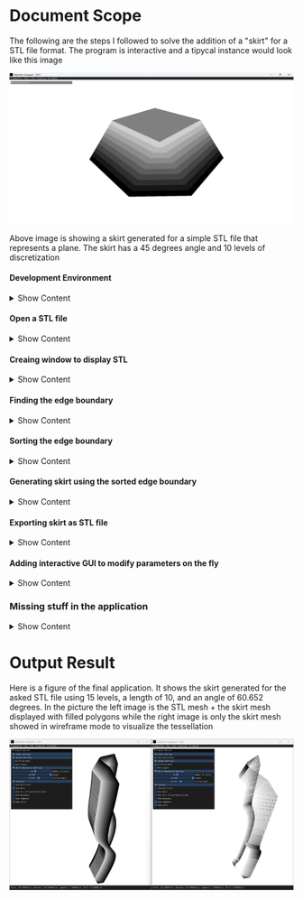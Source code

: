 # Document Scope
The following are the steps I followed to solve the addition of a "skirt" for a STL file format. The program is interactive and a tipycal instance would look like this image
<p align="center"><img src="./OutputImages/AddSkirtToSTL_vbz8tARRTZ.png"></p>

Above image is showing a skirt generated for a simple STL file that represents a plane. The skirt has a 45 degrees angle and 10 levels of discretization

#### Development Environment
<details><summary>Show Content</summary>
I decided to use the following technologies to do the solution

1. **Microsoft Visual Studio 2019 with C++14 Standard :** To use the Standard Template Library
2. **CMake 3.0 or higher :** To have a crossplatform solution
3. **Open-Asset-Importer -Library (Assimp) :** To import | export a STL file 
4. **GLFW :** To create an OS window
5. **OpenGL Mathematics (GLM) :** To do math with vectors and matrices
6. **Dear ImGui :** To create a Graphical User Interface 
</details>

#### Open a STL file
<details><summary>Show Content</summary>
Initially one should take a look at how the geometry looks. For that you can use any software that is over the internet that supports STL file format (some examples are MeshLab or Blender)

That sounds easy but given that I will have to do things in code let me show you how to use the library Assimp (based https://learnopengl.com/Model-Loading/Model) for the purpose of loading a STL file

I created 2 classes, `Mesh` and `CADModel`. A `Mesh` contains the geometry and connectivity while a `CADModel` is a composition of meshes. Here is how the interface looks for each class
<details><summary> Show Code </summary>

```Cpp
struct Vertex
{
	glm::vec3 position;
	glm::vec3 normal;
};
class Mesh
{
public:
	Mesh(const std::vector<Vertex> &, const std::vector<unsigned int> &);
	const std::vector<unsigned int> & getIndices() const;
	const std::vector<Vertex> & getVertices() const;
private:
	std::vector<unsigned int> indices;
	std::vector<Vertex> vertices;
};
class CADModel
{
public:
	void load(const std::string &);
	const Mesh & getMesh(unsigned int) const;
	unsigned int getNumberOfMeshes() const;
	glm::vec3 getCenter();
	float getScaleFactor();
private:
	Mesh processsMesh(aiMesh *);
	void processNode(aiNode *, const aiScene *);
	std::vector<Mesh> meshes;
	glm::vec3 center;
	float scaleFactor;
};
```
</details>

Notice how the structure `Vertex` has a **position** and a **normal**. Also, the class `CADModel` has the methods `getCenter()` and `getScaleFactor()` which returns `center` and `scaleFactor` variables respectively. Those values are computed at the end of this section.

The `load` method does the work of grabbing the data from our STL file. It returns an object of the type `const aiScene *` that has the description of the part, i.e.

1. How many meshes does the part has
2. For each mesh what is the relation between the vertices and connectivity indices, a.k.a topology

The scene needs to be plug-in with the `processNode()` method which is the one responsible for using `processMesh()` to collect the geometrical information. The implementation for all those methods looks like
<details><summary> Show Code </summary>

```Cpp
inline glm::vec3 AssimpVec3ToglmVec3(const aiVector3D & v)
{
	return glm::vec3(v.x, v.y, v.z);
}
Mesh CADModel::processsMesh(aiMesh * mesh)
{
	std::vector<Vertex> vertices(mesh->mNumVertices);
	for (unsigned int i = 0; i < mesh->mNumVertices; i++)
	{
		Vertex vertex;
		vertex.position = AssimpVec3ToglmVec3(mesh->mVertices[i]);
		vertex.normal = AssimpVec3ToglmVec3(mesh->mNormals[i]);
		vertex.normal = glm::normalize(vertex.normal);
		vertices[i] = vertex;
	}
	size_t numberOfIndices = ((size_t)mesh->mNumFaces * 3);
	std::vector<unsigned int> indices(numberOfIndices);
	for (size_t i = 0; i < mesh->mNumFaces; i++)
	{
		auto face = mesh->mFaces[i];
		auto faceIndex = (3 * i);
		indices[faceIndex + 0] = face.mIndices[0];
		indices[faceIndex + 1] = face.mIndices[1];
		indices[faceIndex + 2] = face.mIndices[2];
	}
	return Mesh(vertices, indices);
}
void CADModel::processNode(aiNode * node, const aiScene * scene)
{
	for (unsigned int i = 0; i < node->mNumMeshes; i++)
	{
		auto mesh = scene->mMeshes[node->mMeshes[i]];
		meshes.push_back(processsMesh(mesh));
	}
	for (unsigned int i = 0; i < node->mNumChildren; i++)
	{
		processNode(node->mChildren[i], scene);
	}
}
void CADModel::load(const std::string & filename)
{
	Assimp::Importer importer;
	auto processingFlags = (aiProcess_JoinIdenticalVertices | aiProcess_Triangulate);
	auto scene = importer.ReadFile(filename.c_str(), processingFlags);
	if (!scene)
	{
		printf("Error loading file %s\n", filename.c_str());
		return;
	}
	meshes.clear();
	processNode(scene->mRootNode, scene);
}
```
</details>

And voila, that will be the code to load an STL file (in practice any other format of a 3D model like OBJ, FBX, etc.). It is worth noticing that

1. When fetching the normal of a vertex we are normalizing it via `glm::normalize()`. For just loading the geometry that is irrelevant but I need those normals to be unit length for a later section so better to do it as soon as possible.
2. The collection of connectivity is supposing to have **triangular face** since it is collecting 3 indices per face. This could be not entirely true but Assimp tries to *protect* such via the flag `aiProcess_Triangulate`. I could also write code there to decide what happens if a face has more than 3 indices (like a quad for example) but that is out of the scope of the task.

Everything good but how do I know the dimensions of the object? Well, a common way to solve such is to find the **axis aligned bounding box**. For such, the implementation is simple, just traverse all vertices and keep the max and min in each direction
<details><summary> Show Code </summary>

```Cpp
void checkMinMaxVertexPosition(const Vertex & vertex, glm::vec3 & min, glm::vec3 & max)
{
	if (vertex.position.x < min.x) min.x = vertex.position.x;
	if (vertex.position.y < min.y) min.y = vertex.position.y;
	if (vertex.position.z < min.z) min.z = vertex.position.z;
	if (vertex.position.x > max.x) max.x = vertex.position.x;
	if (vertex.position.y > max.y) max.y = vertex.position.y;
	if (vertex.position.z > max.z) max.z = vertex.position.z;
}
void CADModel::load(const std::string & filename)
{
	// ... previous code ...
	min = glm::vec3(+std::numeric_limits<float>::infinity());
	max = glm::vec3(-std::numeric_limits<float>::infinity());
	for (auto & mesh : meshes)
	{
		auto & vertices = mesh.getVertices();
		for (auto & vertex : vertices)
		{
			checkMinMaxVertexPosition(vertex, min, max);
		}
	}
	glm::vec3 dimensions = glm::vec3((max.x - min.x), (max.y - min.y), (max.z - min.z));
	scaleFactor = std::max(dimensions.x, std::max(dimensions.y, dimensions.z));
	center = (max + min) * 0.5f;
}
```
</details>

With the `min` and `max` positions I am able to compute `scaleFactor` and `center` variables. The scale factor and center is important since *most likely* the STL has its own coordinate system and in order to display it on screen I have to do some transformations (scale and translation) to be in Normalize Device Coordinates (NDC). The NDC concept and what is behind a graphics pipeline is out of the scope of the task but a good reference is https://learnopengl.com/

Since I still don't have a *graphics output* let me show you the information of previous methods via the console using `printf()`
<p align="center"><img src="./OutputImages/WindowsTerminal_CeaHphSoXv.png"></p>
</details>

#### Creaing window to display STL
<details><summary>Show Content</summary>
I have the STL file now in memory but life is not fun if I don'tsee something on the screen. So let me show you how to render | draw the geometry I just collected into a GLFW window that uses OpenGL.

Given that the task is not to create a full renderer I will be using OpenGL Immediate Mode (a.k.a Old OpenGL or Legacy OpenGL) since it is a bit tedious to create the GPU objects (VAO,VBO) as well the shaders for modern OpenGL. Thus, no fancy lighting in the display that I will be using neither optimization of rendering geometries.
<details><summary> Show Code </summary>

```Cpp
namespace LegacyOpenGL
{
	void renderWorldAxes()
	{
		glLineWidth(3.0f);
		glBegin(GL_LINES);
		glColor3fv(glm::value_ptr(glm::vec3(1.0f, 0.0f, 0.0f)));
		glVertex3fv(glm::value_ptr(glm::vec3(0.0f)));
		glVertex3fv(glm::value_ptr(glm::vec3(1.0f, 0.0f, 0.0f)));
		glColor3fv(glm::value_ptr(glm::vec3(0.0f, 1.0f, 0.0f)));
		glVertex3fv(glm::value_ptr(glm::vec3(0.0f)));
		glVertex3fv(glm::value_ptr(glm::vec3(0.0f, 1.0f, 0.0f)));
		glColor3fv(glm::value_ptr(glm::vec3(0.0f, 0.0f, 1.0f)));
		glVertex3fv(glm::value_ptr(glm::vec3(0.0f)));
		glVertex3fv(glm::value_ptr(glm::vec3(0.0f, 0.0f, 1.0f)));
		glEnd();
		glLineWidth(1.0f);
	}

	void renderMesh(const CADModel & model)
	{
		auto numberOfMeshes = model.getNumberOfMeshes();
		glColor3f(0.5f, 0.5f, 0.5f);
		glBegin(GL_TRIANGLES);
		for (unsigned int n = 0; n < numberOfMeshes; ++n)
		{
			auto & mesh = model.getMesh(n);
			auto & indices = mesh.getIndices();
			auto & vertices = mesh.getVertices();
			for (size_t i = 0; i < indices.size(); i += 3)
			{
				glm::vec3 v0 = vertices[indices[i + 0]].position;
				glm::vec3 v1 = vertices[indices[i + 1]].position;
				glm::vec3 v2 = vertices[indices[i + 2]].position;
				glVertex3fv(glm::value_ptr(v0));
				glVertex3fv(glm::value_ptr(v1));
				glVertex3fv(glm::value_ptr(v2));
			}
		}
		glEnd();
		glLineWidth(1.0f);
		glColor3f(0.0f, 0.0f, 0.0f);
		glBegin(GL_LINES);
		for (unsigned int n = 0; n < numberOfMeshes; ++n)
		{
			auto & mesh = model.getMesh(n);
			auto & indices = mesh.getIndices();
			auto & vertices = mesh.getVertices();
			for (size_t i = 0; i < indices.size(); i += 3)
			{
				glm::vec3 v0 = vertices[indices[i + 0]].position;
				glm::vec3 v1 = vertices[indices[i + 1]].position;
				glm::vec3 v2 = vertices[indices[i + 2]].position;
				glVertex3fv(glm::value_ptr(v0));
				glVertex3fv(glm::value_ptr(v1));
				glVertex3fv(glm::value_ptr(v1));
				glVertex3fv(glm::value_ptr(v2));
				glVertex3fv(glm::value_ptr(v2));
				glVertex3fv(glm::value_ptr(v0));
			}
		}
		glEnd();
		glLineWidth(1.0f);
	}
}
int main(int argc, char ** argv)
{
	glfwInit();
	auto window = glfwCreateWindow(800, 600, "Alejandro Guayaquil - 2023", nullptr, nullptr);
	glfwMakeContextCurrent(window);
	glfwSwapInterval(1);
	glEnable(GL_DEPTH_TEST);
	glClearColor(1.0f, 1.0f, 1.0f, 1.0f);
	while (!glfwWindowShouldClose(window))
	{
		int windowBufferWidth = -1;
		int windowBufferHeight = -1;
		glfwGetFramebufferSize(window, &windowBufferWidth, &windowBufferHeight);
		glClear(GL_COLOR_BUFFER_BIT | GL_DEPTH_BUFFER_BIT);
		glMatrixMode(GL_PROJECTION);
		glLoadIdentity();
		auto aspectRatio = float(windowBufferWidth) / float(windowBufferHeight);
		auto projectionMatrix = glm::perspective(45.0f, aspectRatio, 0.1f, 1000.0f);
		glLoadMatrixf(glm::value_ptr(projectionMatrix));
		glMatrixMode(GL_MODELVIEW);
		auto identityMatrix = glm::mat4(1.0f);
		auto Ry = glm::rotate(identityMatrix, glm::radians(0.0f), glm::vec3(0.0f, 1.0f, 0.0f));
		auto Rx = glm::rotate(identityMatrix, glm::radians(0.0f), glm::vec3(1.0f, 0.0f, 0.0f));
		auto Tx = glm::translate(identityMatrix, glm::vec3(0.0f, 0.0f, +0.0f));
		auto Ty = glm::translate(identityMatrix, glm::vec3(0.0f, 0.0f, +0.0f));
		auto Tz = glm::translate(identityMatrix, glm::vec3(0.0f, 0.0f, -3.0f));
		auto viewMatrix = (Tx * Ty * Tz * Rx * Ry);
		auto modelMatrix = glm::mat4(1.0f);
		auto modelviewMatrix = glm::mat4(1.0f);
		modelMatrix = identityMatrix;
		modelviewMatrix = (viewMatrix * modelMatrix);
		glLoadIdentity();
		glLoadMatrixf(glm::value_ptr(modelviewMatrix));
		LegacyOpenGL::renderWorldAxes();
		auto S = glm::scale(identityMatrix, glm::vec3(1.0f / CADmodel.getScaleFactor()));
		modelMatrix = S;
		modelviewMatrix = (viewMatrix * modelMatrix);
		glLoadIdentity();
		glLoadMatrixf(glm::value_ptr(modelviewMatrix));
		LegacyOpenGL::renderMesh(CADmodel);
		glfwSwapBuffers(window);
		glfwPollEvents();
	}
	glfwDestroyWindow(window);
	glfwTerminate();
}
```
</details>

And thus when I run the code we can finally see a graphical output of the STL file.
<p align="center"><img src="./OutputImages/IktaTK2yeg.png"></p>

It looks about right that the STL part has a larger dimension in the -z component (the world origin coordinate axes are represented in red(x)-green(y)-blue(z)). I added also the display of the axis aligned bounding box but omitted that portion of code in previous snippet.

Notice the following
1. I am fetching the `getScaleFactor()` of the `CADModel` object since I need to rescale the geometry to *fit* in the display window.
2. I am using a common **perspective projection** with 45 degrees of field of view and keeping the aspect ratio not distorted
3. It might seem wasteful the transformations I have for the *view matrix* (`Rx`, `Ry`, `Tx`, `Ty`, `Tz`) but in the final code I added (which is not show in above snippet) a trackball camera view where you can **rotate with the left button mouse, pan with the right button mouse, and zoom in | out with the scroll wheel**

And just as a sanity check I decided to open other STL files to see how such geometries look.
<p align="center"><img src="./OutputImages/34hTjVSKJv.png"></p>

Now I have a setup | graphical output to start creating the skirt of the STL file.
</details>

#### Finding the edge boundary
<details close><summary>Show Content</summary>

From seeing the STL I can see that a solution to create a skirt would be to find the boundary (edges) of a mesh and extend it along the normal at each vertex. So the question for this section is how to find such boundary?

The solution is to think that an **edge is at the boundary if it is only connected to one primitive**. See the following plane example that has 6 edges from which 4 are the boundary and 2 (the diagonals) are sharing a face. All the edges are shown in black and the boundary is shown in purple.

<p align="center"><img src="./OutputImages/RkfkL9Zccv.png"></p>

With that in mind is to first create a structure called `Edge` that will **hold two vertices**. This looks like
<details close><summary>Show Code</summary>

```Cpp
struct Edge
{
	Edge(glm::vec3 v0, glm::vec3 v1, glm::vec3 n0, glm::vec3 n1)
		: v0(v0)
		, v1(v1)
		, n0(n0)
		, n1(n1)
	{

	}
	glm::vec3 v0;
	glm::vec3 v1;
	glm::vec3 n0;
	glm::vec3 n1;
};
```
</details>

With such structure then I traverse the whole mesh geometry creating the edges and collecting them in the hash `std::unordered_map<Edge, bool, HashForEdge, ComparatorForEdge> edges`. The `bool` value in previous hash represents if an edge is at the boundary of the mesh or no.

The `HashForEdge` and `ComparatorForEdge` are the following structures
<details close><summary>Show Code</summary>

```Cpp
struct ComparatorForPoint
{
	bool operator()(const glm::vec3 & lhs, const glm::vec3 & rhs) const
	{
		return ((lhs.x == rhs.x) && (lhs.y == rhs.y) && (lhs.z == rhs.z));
	}
};

inline std::string getStringFromPoint(const glm::vec3 & v)
{
	return 
		std::to_string(v.x) + "_" + 
		std::to_string(v.y) + "_" + 
		std::to_string(v.z); 
}

struct HashForEdge
{
	std::size_t operator()(Edge const & edge) const
	{
		std::string s0 = getStringFromPoint(edge.v0);
		std::string s1 = getStringFromPoint(edge.v1);
		return std::hash<std::string>{}(s0 + "_" + s1);
	}
};

struct ComparatorForEdge
{
	bool operator()(const Edge & lhs, const Edge & rhs) const
	{
		auto pointComparator = ComparatorForPoint();
		auto order1 = 
			pointComparator.operator()(lhs.v0, rhs.v0) && 
			pointComparator.operator()(lhs.v1, rhs.v1);
		auto order2 = 
			pointComparator.operator()(lhs.v0, rhs.v1) && 
			pointComparator.operator()(lhs.v1, rhs.v0);
		return (order1 || order2);
	}
};

```

</details>

I had to go define such *programming objects* given that the C++ STL will require a way of handling the `Edge` data type as a key for a hash table. The concept of *hashing* is out of the scope of the task at hand but the way I am using it is a standard way of doing it.

More relevant is to note that `ComparatorForEdge` does a dual check with the variables `order1` and `order2` given that our structure `Edge` does not have the notion of direction (in the sense of a graph).

Then I calculate the edge boundary, collected in the variable `std::vector<Edge> boundary`, with the following code
<details close><summary>Show Code</summary>

```Cpp
typedef std::unordered_map<Edge, bool, HashForEdge, ComparatorForEdge> EdgeHash;

void addEdgeToEdgesHash(EdgeHash & edges, Edge & edge)
{
	auto dualEdge = Edge(edge.v1, edge.v0, edge.n1, edge.n0);
	if (edges.find(edge) != edges.end() || edges.find(dualEdge) != edges.end())
	{
		edges[edge] = false;
		edges[dualEdge] = false;
	}
	else
	{
		edges[edge] = true;
	}
}

void CADModel::load(const std::string & filename)
{
	// ... previous code ...
	auto indices = meshes[0].getIndices();
	auto vertices = meshes[0].getVertices();
	for (size_t i = 0; i < indices.size(); i += 3)
	{
		size_t i0 = (i + 0);
		size_t i1 = (i + 1);
		size_t i2 = (i + 2);
		glm::vec3 v0 = vertices[indices[i0]].position;
		glm::vec3 n0 = vertices[indices[i0]].normal;
		glm::vec3 v1 = vertices[indices[i1]].position;
		glm::vec3 n1 = vertices[indices[i1]].normal;
		glm::vec3 v2 = vertices[indices[i2]].position;
		glm::vec3 n2 = vertices[indices[i2]].normal;
		addEdgeToEdgesHash(edgesHash, Edge(v0, v1, n0, n1));
		addEdgeToEdgesHash(edgesHash, Edge(v1, v2, n1, n2));
		addEdgeToEdgesHash(edgesHash, Edge(v2, v0, n2, n0));
	}
	for (auto & edge : edgesHash)
	{
		if (edge.second)
		{
			boundary.push_back(edge.first);
		}
	}
}
```

</details>

Notice that in previous snippet the variable `meshes` in general is a vector containing multiple meshes but for simplicity I know the provided STL file has only 1 mesh. If the STL is a more complex CAD model then such part of the code needs to be updated.

And if I display such boundary I have the following nice image (notice I am omitting the OpenGL code to display in this notes but the code in the repo has it)

<p align="center"><img src="./OutputImages/AddSkirtToSTL_WKFQjSliu1.png"></p>
</details>

#### Sorting the edge boundary
<details close><summary>Show Content</summary>

There is one more thing to do before moving into the skirt creation. The previous edge boundary I found might not be sorted, what do I mean by that? Well, if one thinks about it, when collecting edges it might happen that you start collecting an edge at let's say *the beginning of the boundary* but then you move to the *middle of the boundary* and then maybe return to the beginning. And worse, how do you I know what is the start and what is the end? So how to know the actual order of the edges in the boundary?

A generic solution is to do it like a *chain-puzzle* and start joining edges that are next to each other to have at the end one chain | loop. I am currently working in figuring out such logic | code but there is another way of thinking to find such ordering to move with the task of creating the skirt.

When the task has the **assumptions** of having shapes that do not form a closed volume, do not have intersecting planes, and have well-defined orientability (opposed to a Mobius strip) it also means the surface has boundary edges that are in one of 6 segments. Think like the segments are the planes with normals **(1,0,0)**, **(-1,0,0)**, **(0,1,0)**, **(0,-1,0)**, **(0,0,1)**, **(0,0,-1)**. The extreme case for my assumption is a circle.

Thus, how do I know which part of the boundary belong to which segment? By using the **cross product**. The idea is to grab the tangent of an edge (by definition is the edge itself) and the normal (**here you can see why I collected the normal in my `struct Edge`**) to create the orthogonal vector of those 2. Edges that have the same direction would be in the same segment.

So, first let me create a structure that will define the ordering of the boundary edge
<details close><summary>Show Code</summary>

```Cpp
struct BoundaySegment
{
	std::vector<Edge> edges;
	glm::vec3 direction = glm::vec3(0.0f);
};
```

</details>

And then adding the variable `std::vector<BoundarySegment> segments`, the code for finding such *segments* is
<details close><summary>Show Code</summary>

```Cpp
void CADModel::load(const std::string & filename)
{
	// ... previous code ...
	segments.resize(6);
	for (size_t n = 0; n < boundary.size(); n++)
	{
		auto & edge = boundary[n];
		auto & normal = glm::normalize(edge.n0 + edge.n1);
		glm::vec3 direction = glm::cross(glm::normalize(edge.v1 - edge.v0), normal);
		int segmentIndex = -1;
		auto maxDirectionValue = std::max(
			std::abs(direction.x), 
			std::max(
				std::abs(direction.y), 
				std::abs(direction.z)
				)
			);
		if (maxDirectionValue == direction.x)
		{
			segmentIndex = 0;
		}
		else if (maxDirectionValue == -direction.x)
		{
			segmentIndex = 1;
		}
		else if (maxDirectionValue == direction.y)
		{
			segmentIndex = 2;
		}
		else if (maxDirectionValue == -direction.y)
		{
			segmentIndex = 3;
		}
		else if (maxDirectionValue == direction.z)
		{
			segmentIndex = 4;
		}
		else
		{
			segmentIndex = 5;
		}
		segments[segmentIndex].edges.push_back(edge);
	}
}
```

</details>

Notice that I added the normals at each edge position and normalize such value. I also normalize the vector composed by the difference in points of the edge. This is to have also a unitary vector `direction` of which we can find the segment that belongs to (If values are not normalized comparisons would be not correct)

These segments can be rendered with different colors representing the segment that each edge belongs to. I decided to have the following color mapping

* red : max direction along (1, 0, 0)
* green : max direction along (-1, 0, 0)
* blue : max direction along (0, 1, 0)
* yellow : max direction along (0, -1, 0)
* magenta : max direction along (0, 0, 1)
* cyan : max direction along (0, 0, -1)

And here is a figure showing the result in a plane test as well the STL part provided

<p align="center"><img src="./OutputImages/pW1lCtaDQJ.png"></p>

Notice that according to my algorithm it verifies that each part would have 4 segments and each segment is according to our color mapping. Don't forget I am representing the world axes with the lines that are show spawning from the origin.

As a note, I think this section is the most important in developing the upcoming skirt of the CAD model. The reason is that without *ordering* of the boundary (or its hack of finding segments) one cannot decide how to find a corner (which will be necessary given that those regions will require stitching) or what would be the *optimized path* for moving in the boundary which in 3D printing or metal bending is important.

</details>

#### Generating skirt using the sorted edge boundary
<details close><summary>Show Content</summary>

For creating the skirt I just need to follow this diagram

<p align="center"><img src="./OutputImages/chrome_dTIZI7VhPp.png"></p>

The idea is to obtain the **orange points** by using the point of an edge as the *origin* and move from there using the **normal** and **direction** vectors (here is why in previous sections we had normalized values, to have those movements not scaled)

When using normalized vectors the step discretization becomes easy since each increment will represent a *unit*. Thus, to create a skirt we only need to do above diagram in multiple times converting the last points computed (orange ones) in the current edge to use for the movement. Here is a figure showing a skirt with 3 levels at a 0 degree angle

<p align="center"><img src="./OutputImages/egx3HRvLgS.png"></p>

So how do I control then the *falling* angle for the skirt? After all if I keep the unit vector I will have 45 degrees or if I omit the `direction` then I have the edge case of 0 angle. The idea is just to use trigonometry. I know that the tangent function of an angle is equal to the **opposite edge divided by the adjacent edge**. From above diagram if one looks the side view will notice that the adjacent edge is along the normal vector while the opposite edge along the direction vector. Therefore, the angle can be controlled 

$$
\tan(\text{Skirt Falling Angle}) = \frac{\text{Edge}_{\text{direction}}}{\text{Edge}_{\text{normal}}}
$$

Here is a figure showing 2 angles, 30 degrees (left images) and 70 degrees (right images).

<p align="center"><img src="./OutputImages/7pptsXZ8uC.png"></p>

I can go to the extreme of putting 90 degrees as a sanity check (In real manufacturing that would be a non-feasible angle tho)

<p align="center"><img src="./OutputImages/AddSkirtToSTL_08Lu7Ol9tC.png"></p>

Here is the code snippet that does the skirt creation given the sorted boundary edge

<details close><summary>Show Code</summary>

```Cpp
struct Skirt
{
	std::vector<std::vector<glm::vec3>> vertices;
	unsigned int numberOfLevels = 0;
	float lengthScale = 0.0f;
	float fallingAngle = 0.0f;

	void setNumberOfLevels(unsigned int levels)
	{
		numberOfLevels = levels;
	}

	void setFallingAngle(float angle)
	{
		fallingAngle = angle;
	}

	void setLengthScale(float length)
	{
		lengthScale = length;
	}
};

inline glm::vec3 getDirectionForEdge(const Edge & edge, const glm::vec3 & n)
{
	return glm::cross(glm::normalize(edge.v1 - edge.v0), n);
}

void CADModel::generateSkirt(unsigned int levels, float length, float angle)
{
	for (auto & segment : segments)
	{
		for (auto & boundaryedge : segment.edges)
		{
			skirt.vertices.push_back(std::vector<glm::vec3>());
			skirt.vertices.back().push_back(boundaryedge.v0);
			skirt.vertices.back().push_back(boundaryedge.v1);
			for (int n = 1; n <= skirt.numberOfLevels; n++)
			{
				float incrementFactor = (n / float(skirt.numberOfLevels));
				float normalLength = (incrementFactor * skirt.lengthScale);
				float directionLength = (fallingDirectionLength * incrementFactor);
				auto d0 = getDirectionForEdge(boundaryedge, boundaryedge.n0);
				auto d1 = getDirectionForEdge(boundaryedge, boundaryedge.n1);
				skirt.vertices.back().push_back(boundaryedge.v0 - normalLength * boundaryedge.n0 + directionLength * d0);
				skirt.vertices.back().push_back(boundaryedge.v1 - normalLength * boundaryedge.n1 + directionLength * d1);
			}
		}
	}
}
```

</details>

The variable `skirt` in previous snippet is a member of the `CADModel` class.

Previous solution has some pitfall tho. There are 2 things to notice
1. I still need to handle the stitching in the intersection of two edges
2. If one notices, the resulting mesh seems to have some gaps at each skirt segment

The first is *no more* than just finding the *corners* in the boundary edge to do the stitching. I will leave this for the end of the section.

The more concerning is the gaps in the mesh, why is that happening? First I can show an image where the error looks evident

<p align="center"><img src="./OutputImages/AddSkirtToSTL_8SDgrZ4hAw.png"></p>

Some intersections are happening. The mistake is that although the general idea of using the `normal` and `direction` vector is correct, using the local information does not encodes the *movement* of the curves at the boundary edge. How to solve it? With two steps

1. Find the average normal of each segment (this will encode the movement information).
2. Remember that I am collecting each curve in a segment that can be seen as the 6 standard coordinate planes.

In general the mistake is that our initial STL part is not oriented | aligned with the orthogonal XYZ coordinate system and by doing 1 and 2 points I am finding implicitly what should be the transformation to align the mesh. The topic is something called *Gram-Schmidt orthogonolization* but is outside of the task to go in details about it.

In the code I have to the following

<details close><summary>Show Code</summary>

```Cpp
// ... previous code to compute the boundary segments ...
segments[0].direction = glm::vec3(+1.0f, 0.0f, 0.0f);
segments[1].direction = glm::vec3(-1.0f, 0.0f, 0.0f);
segments[2].direction = glm::vec3(0.0f, +1.0f, 0.0f);
segments[3].direction = glm::vec3(0.0f, -1.0f, 0.0f);
segments[4].direction = glm::vec3(0.0f, 0.0f, +1.0f);
segments[5].direction = glm::vec3(0.0f, 0.0f, -1.0f);
for (auto & segment : segments)
{
	glm::vec3 averageNormal = glm::vec3(0.0f);
	for (auto & boundaryedge : segment.edges)
	{
		averageNormal += glm::normalize(boundaryedge.n0 + boundaryedge.n1);
	}
	segment.normal = glm::normalize(averageNormal);
}

// ... update the generateSkirt() function with ...
for (auto & segment : segments)
{
	for (auto & boundaryedge : segment.edges)
	{
		// ... see previous code that goes here ...
		for (int n = 1; n <= skirt.numberOfLevels; n++)
		{
			// ... see previous code that goes here ... 
			skirt.vertices.back().push_back(boundaryedge.v0 - normalLength * segment.normal + directionLength * segment.direction);
			skirt.vertices.back().push_back(boundaryedge.v1 - normalLength * segment.normal + directionLength * segment.direction);
		}
	}
```

</details>

And after those editions I finally have the non-intersecting skirt that I was looking for

<p align="center"><img src="./OutputImages/AddSkirtToSTL_cDIseSbDgF.png"></p>

Last part is just to handle the *corners*. To do so I could do one of the following

1. Find those corners by checking the dot product between consecutive edges and when that angle is 90 mark that as finding a corner
2. For each segment find the min and max vertex of the curve

Possibility one would be the generic way of solving finding a corner but relies in having the input curve sorted which I do not have.

That leaves me with doing second option, the code is simple, just find the distance of a point to the origin and collect which one is the minimum and which one is the maximum.

With those min | max values, I can stitch those corners. For simplicity I left the stitching as simple as just connect both edges without smoothing. A more pleasant solution will be to smooth the connection between the edges.

Here is an image showing the skirt with the corner edges with stitching.
<p align="center"><img src="./OutputImages/AddSkirtToSTL_sU7jvGKzEH.png"></p>

</details>

#### Exporting skirt as STL file
<details close><summary>Show Content</summary>

Last but not least is to save the created skirt in a STL file format.

Doing this is simple (although can have some headaches) given that Assimp is able to not just import but also export geometries.

Here is the code
<details close><summary>Show Code</summary>

```Cpp
void CADModel::saveSkirt()
{
	Assimp::Exporter exporter;
	aiScene outputScene;
	auto exportResult = exporter.Export(&outputScene, "stl", "./output.stl");
	if (exportResult != aiReturn_SUCCESS)
	{
		printf("Error exporting output.stl\n");
	}
}
```

</details>

The *difficult* part of previous snippet is filling information of the `aiScene` object. This is because the internal variables of the `aiScene` are pointers that if are not handled careful the program throws, crashes, or will just save a corrupted file.

Here a snippet of how the filling of the `aiScene` must be done
<details close><summary>Show Code</summary>

```Cpp
aiScene outputScene;
outputScene.mRootNode = new aiNode();
outputScene.mMaterials = new aiMaterial*[1];
outputScene.mNumMaterials = 1;
outputScene.mMaterials[0] = new aiMaterial();
auto numMeshesInSkirt = skirt.vertices.size();
outputScene.mMeshes = new aiMesh*[numMeshesInSkirt];
outputScene.mNumMeshes = numMeshesInSkirt;
outputScene.mRootNode->mMeshes = new unsigned int[numMeshesInSkirt];
outputScene.mRootNode->mNumMeshes = numMeshesInSkirt;
for (size_t m = 0; m < numMeshesInSkirt; m++)
{
	outputScene.mMeshes[m] = new aiMesh();
	outputScene.mMeshes[m]->mMaterialIndex = 0;
	outputScene.mRootNode->mMeshes[m] = m;
	auto pMesh = outputScene.mMeshes[m];
	auto numVerticesInSkirt = skirt.vertices[m].size();
	pMesh->mVertices = new aiVector3D[numVerticesInSkirt];
	pMesh->mNumVertices = numVerticesInSkirt;
	for (size_t n = 0; n < numVerticesInSkirt; n++)
	{
		pMesh->mVertices[n] = glmVec3ToAssimpVec3(skirt.vertices[m][n]);
	}
	auto numFacesInSkirt = skirt.vertices[m].size() - 2;
	pMesh->mFaces = new aiFace[numFacesInSkirt];
	pMesh->mNumFaces = numFacesInSkirt;
	for (size_t n = 0; n < numFacesInSkirt; n++)
	{
		aiFace & face = pMesh->mFaces[n];
		face.mIndices = new unsigned int[3];
		face.mNumIndices = 3;
		face.mIndices[0] = (n + 0);
		if ((n % 2) == 0)
		{
			face.mIndices[1] = (n + 1);
			face.mIndices[2] = (n + 2);
		}
		else
		{
			face.mIndices[1] = (n + 2);
			face.mIndices[2] = (n + 1);
		}
	}
}
// don't forget to clean (delete and delete[] operators) the
// objects allocated, if not file does not get exported or throws
```

</details>

The current provided solution code has commented the export portion given that it throws in Release mode and although it does save the resulting skirt if running in Debug mode, sometimes the resulting STL file is a corrupted one.
</details>

#### Adding interactive GUI to modify parameters on the fly
<details close><summary>Show Content</summary>

Another fun part to do in any program is to have a GUI that can change parameters on the fly. I decided to use the library called Dear ImGui (very common in the graphics programming world).

The idea of the library is to create everything on the fly and the user just pass a reference to variables that need binding. I will not go into details of how to compile | use the library (its GitHub has enough documentation for that).

Instead, let me show you the final result of adding some slider to manipulate **levels of discretization**, **length**, and **falling angle** of a skirt

<p align="center"><img src="./OutputImages/devenv_hhqXKkbll7.gif"></p>

</details>

### Missing stuff in the application
<details><summary>Show Content</summary>
This section is to list the things that are missing in the previous solution, after all, no software is perfect and while I tried to cover as much as possible I had also a *deadline* regarding the amount of time I should be spending making the solution. Thus, here are the things that require fixing in my code

* Refactor the code to have multiple translation units (a.k.a different cpp files)
* Remove compilation warnings 
* Solve the sorting of edge boundary in a general way (which will open to test the solution to any STL file model that meets the task constraints)
* Test application in other computers to catch the possibility of missing dependencies (like runtime libraries) or unexpected behavior from drivers (like OpenGL implementation in other GPUs)
* Cleaning the objects created with the `new` operator when exporting the STL file. My solution crashes in Release mode given that such memory throws when running the application
* Compare my solution of finding the edge boundary of the STL part with a library such as CGAL
* *Corners* of the STL part are currently handled by just linearly stitching edge to edge but a better solution would be to smooth stitching to not have discontinous regions. Same goes with the level 0 of the skirt. The task description makes a reference to it as *filleted edges*
* Proofread the README.md
</details>

# Output Result
Here is a figure of the final application. It shows the skirt generated for the asked STL file using 15 levels, a length of 10, and an angle of 60.652 degrees. In the picture the left image is the STL mesh + the skirt mesh displayed with filled polygons while the right image is only the skirt mesh showed in wireframe mode to visualize the tessellation
<p align="center"><img src="./OutputImages/kiXdnWhfql.png"></p>
